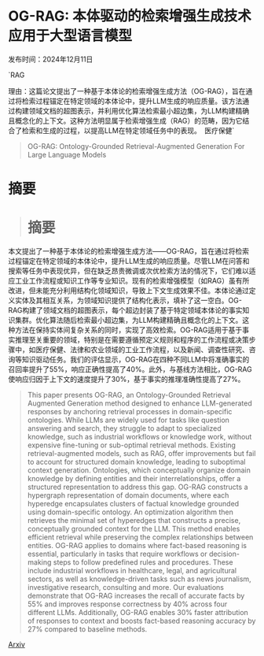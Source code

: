 # OG-RAG: 本体驱动的检索增强生成技术应用于大型语言模型

发布时间：2024年12月11日

`RAG

理由：这篇论文提出了一种基于本体论的检索增强生成方法（OG-RAG），旨在通过将检索过程锚定在特定领域的本体论中，提升LLM生成的响应质量。该方法通过构建领域文档的超图表示，并利用优化算法检索最小超边集，为LLM构建精确且概念化的上下文。这种方法明显属于检索增强生成（RAG）的范畴，因为它结合了检索和生成的过程，以提高LLM在特定领域任务中的表现。` `医疗保健`

> OG-RAG: Ontology-Grounded Retrieval-Augmented Generation For Large Language Models

# 摘要

> # 摘要
本文提出了一种基于本体论的检索增强生成方法——OG-RAG，旨在通过将检索过程锚定在特定领域的本体论中，提升LLM生成的响应质量。尽管LLM在问答和搜索等任务中表现优异，但在缺乏昂贵微调或次优检索方法的情况下，它们难以适应工业工作流程或知识工作等专业知识。现有的检索增强模型（如RAG）虽有所改进，但未能充分利用结构化领域知识，导致上下文生成效果不佳。本体论通过定义实体及其相互关系，为领域知识提供了结构化表示，填补了这一空白。OG-RAG构建了领域文档的超图表示，每个超边封装了基于特定领域本体论的事实知识集群。优化算法随后检索最小超边集，为LLM构建精确且概念化的上下文。这种方法在保持实体间复杂关系的同时，实现了高效检索。OG-RAG适用于基于事实推理至关重要的领域，特别是在需要遵循预定义规则和程序的工作流程或决策步骤中，如医疗保健、法律和农业领域的工业工作流程，以及新闻、调查性研究、咨询等知识驱动任务。我们的评估显示，OG-RAG在四种不同LLM中将准确事实的召回率提升了55%，响应正确性提高了40%。此外，与基线方法相比，OG-RAG使响应归因于上下文的速度提升了30%，基于事实的推理准确性提高了27%。

> This paper presents OG-RAG, an Ontology-Grounded Retrieval Augmented Generation method designed to enhance LLM-generated responses by anchoring retrieval processes in domain-specific ontologies. While LLMs are widely used for tasks like question answering and search, they struggle to adapt to specialized knowledge, such as industrial workflows or knowledge work, without expensive fine-tuning or sub-optimal retrieval methods. Existing retrieval-augmented models, such as RAG, offer improvements but fail to account for structured domain knowledge, leading to suboptimal context generation. Ontologies, which conceptually organize domain knowledge by defining entities and their interrelationships, offer a structured representation to address this gap. OG-RAG constructs a hypergraph representation of domain documents, where each hyperedge encapsulates clusters of factual knowledge grounded using domain-specific ontology. An optimization algorithm then retrieves the minimal set of hyperedges that constructs a precise, conceptually grounded context for the LLM. This method enables efficient retrieval while preserving the complex relationships between entities. OG-RAG applies to domains where fact-based reasoning is essential, particularly in tasks that require workflows or decision-making steps to follow predefined rules and procedures. These include industrial workflows in healthcare, legal, and agricultural sectors, as well as knowledge-driven tasks such as news journalism, investigative research, consulting and more. Our evaluations demonstrate that OG-RAG increases the recall of accurate facts by 55% and improves response correctness by 40% across four different LLMs. Additionally, OG-RAG enables 30% faster attribution of responses to context and boosts fact-based reasoning accuracy by 27% compared to baseline methods.

[Arxiv](https://arxiv.org/abs/2412.15235)